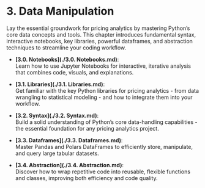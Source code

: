 # 3. Data Manipulation

Lay the essential groundwork for pricing analytics by mastering Python’s core data concepts and tools. This chapter introduces fundamental syntax, interactive notebooks, key libraries, powerful dataframes, and abstraction techniques to streamline your coding workflow.

- **[3.0. Notebooks](./3.0. Notebooks.md)**:  
  Learn how to use Jupyter Notebooks for interactive, iterative analysis that combines code, visuals, and explanations.

- **[3.1. Libraries](./3.1. Libraries.md)**:  
  Get familiar with the key Python libraries for pricing analytics - from data wrangling to statistical modeling - and how to integrate them into your workflow.

- **[3.2. Syntax](./3.2. Syntax.md)**:  
  Build a solid understanding of Python’s core data-handling capabilities - the essential foundation for any pricing analytics project.

- **[3.3. Dataframes](./3.3. Dataframes.md)**:  
  Master Pandas and Polars DataFrames to efficiently store, manipulate, and query large tabular datasets.

- **[3.4. Abstraction](./3.4. Abstraction.md)**:  
  Discover how to wrap repetitive code into reusable, flexible functions and classes, improving both efficiency and code quality.
